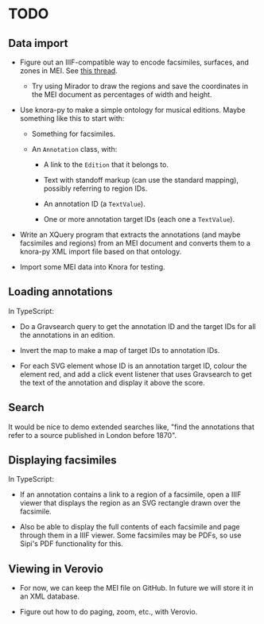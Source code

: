 # TODO

## Data import

- Figure out an IIIF-compatible way to encode facsimiles, surfaces,
  and zones in MEI. See [this
  thread](https://lists.uni-paderborn.de/pipermail/mei-l/2016/001839.html).

  - Try using Mirador to draw the regions and save the coordinates in
    the MEI document as percentages of width and height.

- Use knora-py to make a simple ontology for musical
  editions. Maybe something like this to start with:
  
  - Something for facsimiles.
	
  - An `Annotation` class, with:
  
    - A link to the `Edition` that it belongs to.
  
    - Text with standoff markup (can use the standard mapping),
      possibly referring to region IDs.
  
    - An annotation ID (a `TextValue`).
  
    - One or more annotation target IDs (each one a `TextValue`).

- Write an XQuery program that extracts the annotations (and maybe
  facsimiles and regions) from an MEI document and converts them to a
  knora-py XML import file based on that ontology.
  
- Import some MEI data into Knora for testing.

## Loading annotations

In TypeScript:

- Do a Gravsearch query to get the annotation ID and the target IDs
  for all the annotations in an edition.
  
- Invert the map to make a map of target IDs to annotation IDs.

- For each SVG element whose ID is an annotation target ID, colour the
  element red, and add a click event listener that uses Gravsearch to
  get the text of the annotation and display it above the score.

## Search

It would be nice to demo extended searches like, "find the annotations
that refer to a source published in London before 1870".

## Displaying facsimiles

In TypeScript:

- If an annotation contains a link to a region of a facsimile, open a
  IIIF viewer that displays the region as an SVG rectangle drawn over
  the facsimile.
  
- Also be able to display the full contents of each facsimile and page
  through them in a IIIF viewer. Some facsimiles may be PDFs, so use
  Sipi's PDF functionality for this.

## Viewing in Verovio

- For now, we can keep the MEI file on GitHub. In future we will store
  it in an XML database.

- Figure out how to do paging, zoom, etc., with Verovio.
